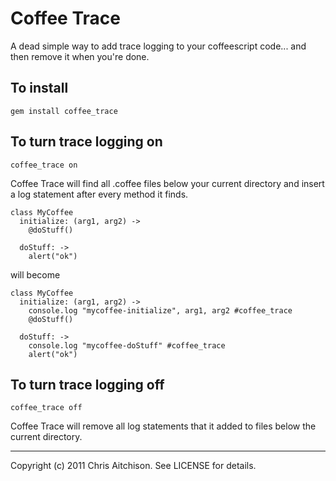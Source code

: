 Coffee Trace
============

A dead simple way to add trace logging to your coffeescript code... and then remove it when you're done.

To install
----------    
    
    gem install coffee_trace
     
To turn trace logging on
----------------------------------
    coffee_trace on

Coffee Trace will find all .coffee files below your current directory and insert a log statement after every method it finds.
     
    class MyCoffee   
      initialize: (arg1, arg2) ->
        @doStuff()
       
      doStuff: ->
        alert("ok")

will become

    class MyCoffee   
      initialize: (arg1, arg2) ->
        console.log "mycoffee-initialize", arg1, arg2 #coffee_trace
        @doStuff()
       
      doStuff: ->
        console.log "mycoffee-doStuff" #coffee_trace
        alert("ok")

To turn trace logging off
----------------------------------       
    coffee_trace off

Coffee Trace will remove all log statements that it added to files below the current directory.

***

Copyright (c) 2011 Chris Aitchison. See LICENSE for details.
    

